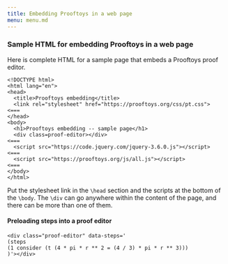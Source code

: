 ```yaml
---
title: Embedding Prooftoys in a web page
menu: menu.md
---
```


### Sample HTML for embedding Prooftoys in a web page

Here is complete HTML for a sample page that embeds a Prooftoys proof editor.

~~~~text
<!DOCTYPE html>
<html lang="en">
<head>
  <title>Prooftoys embedding</title>
  <link rel="stylesheet" href="https://prooftoys.org/css/pt.css">  <===
</head>
<body>
  <h1>Prooftoys embedding -- sample page</h1>
  <div class=proof-editor></div>                                   <===
  <script src="https://code.jquery.com/jquery-3.6.0.js"></script>  <===
  <script src="https://prooftoys.org/js/all.js"></script>          <===
</body>
</html>
~~~~

Put the stylesheet link in the `\head` section and the scripts at the
bottom of the `\body`. The `\div` can go anywhere within the content
of the page, and there can be more than one of them.


#### Preloading steps into a proof editor

```text
<div class="proof-editor" data-steps='
(steps
(1 consider (t (4 * pi * r ** 2 = (4 / 3) * pi * r ** 3)))
)'></div>
```
